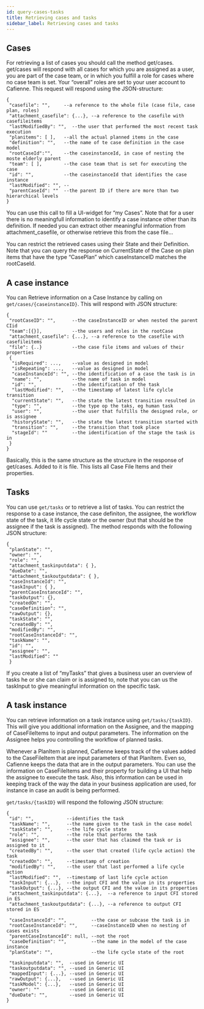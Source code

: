 ```yaml
---
id: query-cases-tasks
title: Retrieving cases and tasks
sidebar_label: Retrieving cases and tasks
---
```


## Cases

For retrieving a list of cases you should call the method get/cases. get/cases will respond with all cases for which you are assigned as a user, you are part of the case team, or in which you fulfill a role for cases where no case team is set. Your “overall” roles are set to your user account to Cafienne. This request will respond using the JSON-structure:
```ssh
{
 "casefile": "",     --a reference to the whole file (case file, case plan, roles)
 "attachment_casefile": {...}, --a reference to the casefile with casefileitems
 "lastModifiedBy": "",  --the user that performed the most recent task execution
 "planitems": [ ],   --all the actual planned items in the case
 "definition": "",   --the name of te case definition in the case model
 "rootCaseId":"",    --the caseinstanceId, in case of nesting the moste elderly parent
 "team": [ ],        --the case team that is set for executing the case
 "id": "",           --the caseinstanceId that identifies the case instance
 "lastModified": "", --
 "parentCaseId": ""  --the parent ID if there are more than two hierarchical levels
}
```
You can use this call to fill a UI-widget for “my Cases”. Note that for a user there is no meaningfull information to identify a case instance other than its definition. If needed you can extract other meaningful information from attachment_casefile, or otherwise retrieve this from the case file...

You can restrict the retrieved cases using their State and their Definition. Note that you can query the response on CurrentState of the Case on plan items that have the type “CasePlan” which caseInstanceID matches the rootCaseId.

## A case instance

You can Retrieve information on a Case Instance by calling on `get/cases/{caseinstanceID}`. This will respond with JSON structure:

```ssh
{
 "rootCaseID": "",      --the caseInstanceID or when nested the parent CIid
 "team":[{}],           --the users and roles in the rootCase
 "attachment_casefile": {...}, --a reference to the casefile with casefileitems
 "file": {..}           --the case file items and values of their properties
 {
  "isRequired": ...,    --value as designed in model
  "isRepeating": ...,   --value as designed in model
  "caseInstanceId": "", --the identification of a case the task is in
  "name": "",           --the name of task in model
  "id": "",             --the identification of the task
  "lastModified": "",   --the timestamp of latest life cylcle transition 
  "currentState": "",   --the state the latest transition resulted in
  "type": "",           --the type op the taks, eg human task
  "user": "",           --the user that fulfills the designed role, or is assignee 
  "historyState": "",   --the state the latest transition started with
  "transition": "",     --the transition that took place
  "stageId": ""         --the identification of the stage the task is in 
 }
}
```
Basically, this is the same structure as the structure in the response of get/cases. Added to it is file. This lists all Case File Items and their properties.

## Tasks

You can use `get/tasks` or to retrieve a list of tasks. You can restrict the response to a case instance, the case definiton, the assignee, the workflow state of the task, it life cycle state or the owner (but that should be the assignee if the task is assigned). The method responds with the following JSON structure:

```ssh
{
 "planState": "",
 "owner": "",
 "role": "",
 "attachment_taskinputdata": { },
 "dueDate": "",
 "attachment_taskoutputdata": { },
 "caseInstanceId": "",
 "taskInput": { },
 "parentCaseInstanceId": "",
 "taskOutput": {},
 "createdOn": "",
 "caseDefinition": "",
 "rawOutput": {},
 "taskState": "",
 "createdBy": "",
 "modifiedBy": "",
 "rootCaseInstanceId": "",
 "taskName": "",
 "id": "",
 "assignee": "",
 "lastModified": ""
 }
```

If you create a list of “myTasks” that gives a business user an overview of tasks he or she can claim or is assigned to, note that you can us the taskInput to give meaningful information on the specific task.

## A task instance

You can retrieve information on a task instance using `get/tasks/{taskID}`. This will give you additional information on the Assignee, and the mapping of CaseFileItems to input and output parameters. The information on the Assignee helps you controlling the workflow of planned tasks. 

Whenever a PlanItem is planned, Cafienne keeps track of the values added to the CaseFileItem that are input parameters of that PlanItem. Even so, Cafienne keeps the data that are in the output parameters. You can use the information on CaseFileItems and their property for building a UI that help the assignee to execute the task. Also, this information can be used in keeping track of the way the data in your business application are used, for instance in case an audit is being performed.

`get/tasks/{taskID}` will respond the following JSON structure:
```ssh
{
 "id": "",            --identifies the task
 "taskName": "",      --the name given to the task in the case model
 "taskState": "",     --the life cycle state
 "role": "",          --the role that performs the task
 "assignee": "",      --the user that has claimed the task or is assigned to it
 "createdBy": "",     --the user that created (life cycle action) the task
 "createdOn": "",     --timestamp of creation
 "modifiedBy": "",    --the user that last performed a life cycle action
 "lastModified": "",  --timestamp of last life cycle action 
 "taskInput": {...},  --the input CFI and the value in its properties
 "taskOutput": {...}, --the output CFI and the value in its properties
 "attachment_taskinputdata": {...},  --a reference to input CFI stored in ES
 "attachment_taskoutputdata": {...}, --a reference to output CFI stored in ES

 "caseInstanceId": "",         --the case or subcase the task is in
 "rootCaseInstanceId": "",     --caseInstanceID when no nesting of cases exists             
 "parentCaseInstanceId": null, --not the root
 "caseDefinition": "",         --the name in the model of the case instance
 "planState": "",              --the life cycle state of the root

 "taskinputdata": "",  --used in Generic UI
 "taskoutputdata": "", --used in Generic UI
 "mappedInput": {...}, --used in Generic UI
 "rawOutput": {...},   --used in Generic UI
 "taskModel": {...},   --used in Generic UI
 "owner": ""           --used in Generic UI
 "dueDate": "",        --used in Generic UI
}
```